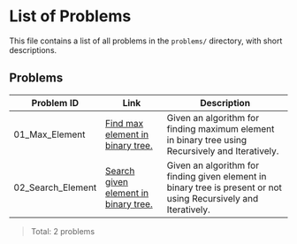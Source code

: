 # List of Problems

This file contains a list of all problems in the `problems/` directory, with short descriptions.

## Problems

| Problem ID        | Link                                                          | Description                                                                                                      |
| ----------------- | ------------------------------------------------------------- | ---------------------------------------------------------------------------------------------------------------- |
| 01_Max_Element    | [Find max element in binary tree.](01_Max_Element.CPP)        | Given an algorithm for finding maximum element in binary tree using Recursively and Iteratively.                 |
| 02_Search_Element | [Search given element in binary tree.](02_Search_Element.CPP) | Given an algorithm for finding given element in binary tree is present or not using Recursively and Iteratively. |

> Total: 2 problems
